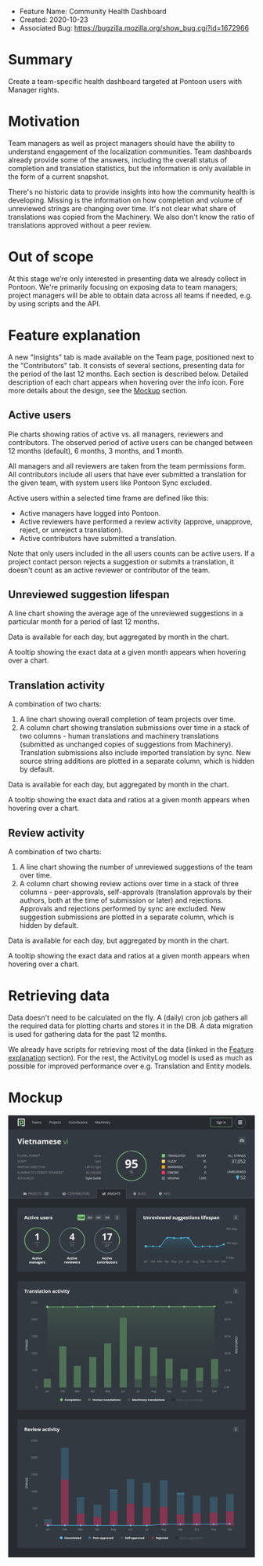 - Feature Name: Community Health Dashboard
- Created: 2020-10-23
- Associated Bug: <https://bugzilla.mozilla.org/show_bug.cgi?id=1672966>

# Summary

Create a team-specific health dashboard targeted at Pontoon users with Manager rights.

# Motivation

Team managers as well as project managers should have the ability to understand engagement of the localization communities. Team dashboards already provide some of the answers, including the overall status of completion and translation statistics, but the information is only available in the form of a current snapshot.

There's no historic data to provide insights into how the community health is developing. Missing is the information on how completion and volume of unreviewed strings are changing over time. It's not clear what share of translations was copied from the Machinery. We also don't know the ratio of translations approved without a peer review.

# Out of scope

At this stage we’re only interested in presenting data we already collect in Pontoon. We're primarily focusing on exposing data to team managers; project managers will be able to obtain data across all teams if needed, e.g. by using scripts and the API.

# Feature explanation

A new "Insights" tab is made available on the Team page, positioned next to the "Contributors" tab. It consists of several sections, presenting data for the period of the last 12 months. Each section is described below. Detailed description of each chart appears when hovering over the info icon. Fore more details about the design, see the [Mockup](#mockup) section.

## Active users

Pie charts showing ratios of active vs. all managers, reviewers and contributors. The observed period of active users can be changed between 12 months (default), 6 months, 3 months, and 1 month.

All managers and all reviewers are taken from the team permissions form. All contributors include all users that have ever submitted a translation for the given team, with system users like Pontoon Sync excluded.

Active users within a selected time frame are defined like this:

* Active managers have logged into Pontoon.
* Active reviewers have performed a review activity (approve, unapprove, reject, or unreject a translation).
* Active contributors have submitted a translation.

Note that only users included in the all users counts can be active users. If a project contact person rejects a suggestion or submits a translation, it doesn't count as an active reviewer or contributor of the team.

## Unreviewed suggestion lifespan

A line chart showing the average age of the unreviewed suggestions in a particular month for a period of last 12 months.

Data is available for each day, but aggregated by month in the chart.

A tooltip showing the exact data at a given month appears when hovering over a chart.

## Translation activity

A combination of two charts:

1. A line chart showing overall completion of team projects over time.
1. A column chart showing translation submissions over time in a stack of two columns - human translations and machinery translations (submitted as unchanged copies of suggestions from Machinery). Translation submissions also include imported translation by sync. New source string additions are plotted in a separate column, which is hidden by default.

Data is available for each day, but aggregated by month in the chart.

A tooltip showing the exact data and ratios at a given month appears when hovering over a chart.

## Review activity

A combination of two charts:

1. A line chart showing the number of unreviewed suggestions of the team over time.
1. A column chart showing review actions over time in a stack of three columns - peer-approvals, self-approvals (translation approvals by their authors, both at the time of submission or later) and rejections. Approvals and rejections performed by sync are excluded. New suggestion submissions are plotted in a separate column, which is hidden by default.

Data is available for each day, but aggregated by month in the chart.

A tooltip showing the exact data and ratios at a given month appears when hovering over a chart.

# Retrieving data

Data doesn't need to be calculated on the fly. A (daily) cron job gathers all the required data for plotting charts and stores it in the DB. A data migration is used for gathering data for the past 12 months.

We already have scripts for retrieving most of the data (linked in the [Feature explanation](#feature-explanation) section). For the rest, the ActivityLog model is used as much as possible for improved performance over e.g. Translation and Entity models.

# Mockup

![](0108/mockup.png)
